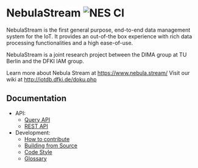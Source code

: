 # NebulaStream ![NES CI](https://github.com/nebulastream/nebulastream/workflows/NES%20CI/badge.svg)

NebulaStream is the first general purpose, end-to-end data management system for the IoT. It provides an out-of-the box experience with rich data processing functionalities and a high ease-of-use.

NebulaStream is a joint research project between the DIMA group at TU Berlin and the DFKI IAM group.

Learn more about Nebula Stream at https://www.nebula.stream/
Visit our wiki at http://iotdb.dfki.de/doku.php

## Documentation
- API:
    - [Query API](https://github.com/nebulastream/nebulastream/wiki/Query-API) 
    - [REST API](https://github.com/nebulastream/nebulastream/wiki/REST-API)     
- Development:
    - [How to contribute](https://github.com/nebulastream/nebulastream/wiki/How-to-contribute-to-NES)
    - [Building from Source](https://github.com/nebulastream/nebulastream/wiki/How-to-Build-and-Test) 
    - [Code Style](https://github.com/nebulastream/code-style) 
    - [Glossary](https://github.com/nebulastream/nebulastream/wiki/Glossary) 


